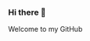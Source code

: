 ### Hi there 👋
 Welcome to my GitHub
<!--
**MelissaHoffman09/MelissaHoffman09** is a ✨ _special_ ✨ repository because its `README.md` (this file) appears on your GitHub profile.

Here are some ideas to get you started:

- 🔭 I’m currently working on ...
- 🌱 I’m currently learning ...
- 👯 I’m looking to collaborate on ...
- 🤔 I’m looking for help with ...
- 💬 Ask me about ...
- 📫 How to reach me: https://www.linkedin.com/in/melissahoffman09/
- 😄 Pronouns: ...
- ⚡ Fun fact: ...
-->
